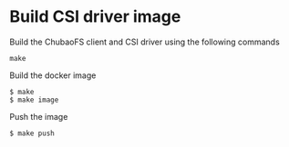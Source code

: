 # Build CSI driver image

Build the ChubaoFS client and CSI driver using the following commands
```
make
```

Build the docker image
```
$ make
$ make image
```

Push the image

```
$ make push
```
